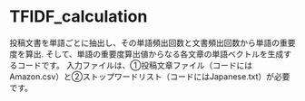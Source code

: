 # TFIDF_calculation
投稿文書を単語ごとに抽出し、その単語頻出回数と文書頻出回数から単語の重要度を算出.
そして、単語の重要度算出値からなる各文章の単語ベクトルを生成するコードです。
入力ファイルは、①投稿文章ファイル（コードにはAmazon.csv）と②ストップワードリスト（コードにはJapanese.txt）が必要です。
